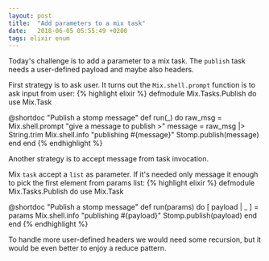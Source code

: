 ```yaml
---
layout: post
title:  "Add parameters to a mix task"
date:   2018-06-05 05:55:49 +0200
tags: elixir enum
---
```

Today's challenge is to add a parameter to a mix task. The `publish` task needs a user-defined payload and maybe also headers.

First strategy is to ask user. It turns out the `Mix.shell.prompt` function is to ask input from user:
{% highlight elixir %}
defmodule Mix.Tasks.Publish do
  use Mix.Task

  @shortdoc "Publish a stomp message"
  def run(_) do
    raw_msg = Mix.shell.prompt "give a message to publish >"
    message = raw_msg |> String.trim
    Mix.shell.info "publishing #{message}"
    Stomp.publish(message)
  end
end
{% endhighlight %}

Another strategy is to accept message from task invocation.

Mix `task` accept a `list` as parameter. If it's needed only message it enough to pick the first element from params list:
{% highlight elixir %}
defmodule Mix.Tasks.Publish do
  use Mix.Task

  @shortdoc "Publish a stomp message"
  def run(params) do
    [ payload | _ ] = params
    Mix.shell.info "publishing #{payload}"
    Stomp.publish(payload)
  end
end
{% endhighlight %}

To handle more user-defined headers we would need some recursion, but it would be even better to enjoy a reduce pattern.
